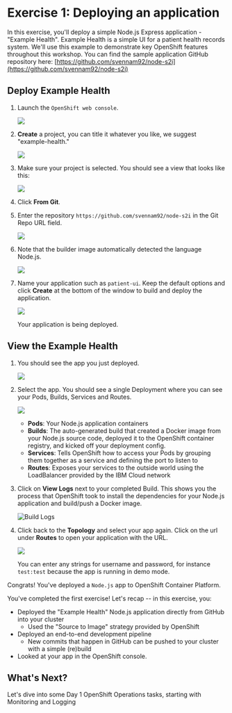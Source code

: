 # Exercise 1: Deploying an application

In this exercise, you'll deploy a simple Node.js Express application - "Example Health". Example Health is a simple UI for a patient health records system. We'll use this example to demonstrate key OpenShift features throughout this workshop. You can find the sample application GitHub repository here: [https://github.com/svennam92/node-s2i](https://github.com/svennam92/node-s2i)

## Deploy Example Health

1. Launch the `OpenShift web console`.

    ![](../assets/ocp-console.png)

2. **Create** a project, you can title it whatever you like, we suggest "example-health."

    ![](../assets/ocp-create-project.png)

3. Make sure your project is selected. You should see a view that looks like this:

    ![](../assets/ocp-project-view.png)

4. Click **From Git**.

5. Enter the repository `https://github.com/svennam92/node-s2i` in the Git Repo URL field.

    ![](../assets/ocp-configure-git.png)

6. Note that the builder image automatically detected the language Node.js.

    ![](../assets/ocp-build-image.png)

7. Name your application such as `patient-ui`. Keep the default options and click **Create** at the bottom of the window to build and deploy the application.

    ![](../assets/ocp-app-name.png)

    Your application is being deployed.

## View the Example Health

1. You should see the app you just deployed.

    ![](../assets/ocp43-topology.png)

2. Select the app. You should see a single Deployment where you can see your Pods, Builds, Services and Routes.

    ![](../assets/ocp43-topology-details.png)

    * **Pods**: Your Node.js application containers
    * **Builds**: The auto-generated build that created a Docker image from your Node.js source code, deployed it to the OpenShift container registry, and kicked off your deployment config.
    * **Services**: Tells OpenShift how to access your Pods by grouping them together as a service and defining the port to listen to
    * **Routes**: Exposes your services to the outside world using the LoadBalancer provided by the IBM Cloud network

4. Click on **View Logs** next to your completed Build. This shows you the process that OpenShift took to install the dependencies for your Node.js application and build/push a Docker image.

    ![Build Logs](../assets/ocp43-build-logs.png)

5. Click back to the **Topology** and select your app again. Click on the url under **Routes** to open your application with the URL.

    ![](../assets/patient-ui-web.png)

    You can enter any strings for username and password, for instance `test:test` because the app is running in demo mode.

Congrats! You've deployed a `Node.js` app to OpenShift Container Platform.

You've completed the first exercise! Let's recap -- in this exercise, you:

* Deployed the "Example Health" Node.js application directly from GitHub into your cluster 
  * Used the "Source to Image" strategy provided by OpenShift
* Deployed an end-to-end development pipeline 
  * New commits that happen in GitHub can be pushed to your cluster with a simple \(re\)build
* Looked at your app in the OpenShift console.

## What's Next?

Let's dive into some Day 1 OpenShift Operations tasks, starting with Monitoring and Logging